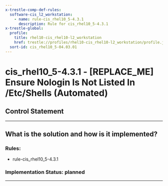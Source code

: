```yaml
---
x-trestle-comp-def-rules:
  software-cis_l2_workstation:
    - name: rule-cis_rhel10_5-4.3.1
      description: Rule for cis_rhel10_5-4.3.1
x-trestle-global:
  profile:
    title: rhel10-cis_rhel10-l2_workstation
    href: trestle://profiles/rhel10-cis_rhel10-l2_workstation/profile.json
  sort-id: cis_rhel10_5-04.03.01
---
```


# cis_rhel10_5-4.3.1 - \[REPLACE_ME\] Ensure Nologin Is Not Listed In /Etc/Shells (Automated)

## Control Statement

______________________________________________________________________

## What is the solution and how is it implemented?

<!-- For implementation status enter one of: implemented, partial, planned, alternative, not-applicable -->

<!-- Note that the list of rules under ### Rules: is read-only and changes will not be captured after assembly to JSON -->

<!-- Add control implementation description here for control: cis_rhel10_5-4.3.1 -->

### Rules:

  - rule-cis_rhel10_5-4.3.1

### Implementation Status: planned

______________________________________________________________________
